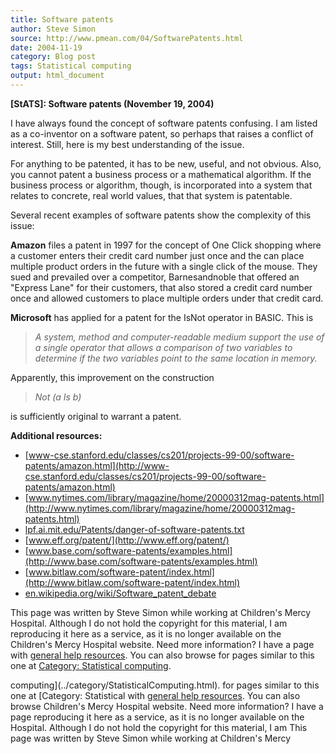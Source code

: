```yaml
---
title: Software patents
author: Steve Simon
source: http://www.pmean.com/04/SoftwarePatents.html
date: 2004-11-19
category: Blog post
tags: Statistical computing
output: html_document
---
```

**[StATS]: Software patents (November 19, 2004)**

I have always found the concept of software patents confusing. I am
listed as a co-inventor on a software patent, so perhaps that raises a
conflict of interest. Still, here is my best understanding of the issue.

For anything to be patented, it has to be new, useful, and not obvious.
Also, you cannot patent a business process or a mathematical algorithm.
If the business process or algorithm, though, is incorporated into a
system that relates to concrete, real world values, that that system is
patentable.

Several recent examples of software patents show the complexity of this
issue:

**Amazon** files a patent in 1997 for the concept of One Click shopping
where a customer enters their credit card number just once and the can
place multiple product orders in the future with a single click of the
mouse. They sued and prevailed over a competitor, Barnesandnoble that
offered an \"Express Lane\" for their customers, that also stored a
credit card number once and allowed customers to place multiple orders
under that credit card.

**Microsoft** has applied for a patent for the IsNot operator in BASIC.
This is

> *A system, method and computer-readable medium support the use of a
> single operator that allows a comparison of two variables to determine
> if the two variables point to the same location in memory.*

Apparently, this improvement on the construction

> *Not (a Is b)*

is sufficiently original to warrant a patent.

**Additional resources:**

-   [www-cse.stanford.edu/classes/cs201/projects-99-00/software-patents/amazon.html](http://www-cse.stanford.edu/classes/cs201/projects-99-00/software-patents/amazon.html)
-   [www.nytimes.com/library/magazine/home/20000312mag-patents.html](http://www.nytimes.com/library/magazine/home/20000312mag-patents.html)
-   [lpf.ai.mit.edu/Patents/danger-of-software-patents.txt](http://lpf.ai.mit.edu/Patents/danger-of-software-patents.txt)
-   [www.eff.org/patent/](http://www.eff.org/patent/)
-   [www.base.com/software-patents/examples.html](http://www.base.com/software-patents/examples.html)
-   [www.bitlaw.com/software-patent/index.html](http://www.bitlaw.com/software-patent/index.html)
-   [en.wikipedia.org/wiki/Software\_patent\_debate](http://en.wikipedia.org/wiki/Software_patent_debate)

This page was written by Steve Simon while working at Children\'s Mercy
Hospital. Although I do not hold the copyright for this material, I am
reproducing it here as a service, as it is no longer available on the
Children\'s Mercy Hospital website. Need more information? I have a page
with [general help resources](../GeneralHelp.html). You can also browse
for pages similar to this one at [Category: Statistical
computing](../category/StatisticalComputing.html).
<!---More--->
computing](../category/StatisticalComputing.html).
for pages similar to this one at [Category: Statistical
with [general help resources](../GeneralHelp.html). You can also browse
Children\'s Mercy Hospital website. Need more information? I have a page
reproducing it here as a service, as it is no longer available on the
Hospital. Although I do not hold the copyright for this material, I am
This page was written by Steve Simon while working at Children\'s Mercy

<!---Do not use
**[StATS]: Software patents (November 19, 2004)**
This page was written by Steve Simon while working at Children\'s Mercy
Hospital. Although I do not hold the copyright for this material, I am
reproducing it here as a service, as it is no longer available on the
Children\'s Mercy Hospital website. Need more information? I have a page
with [general help resources](../GeneralHelp.html). You can also browse
for pages similar to this one at [Category: Statistical
computing](../category/StatisticalComputing.html).
--->

